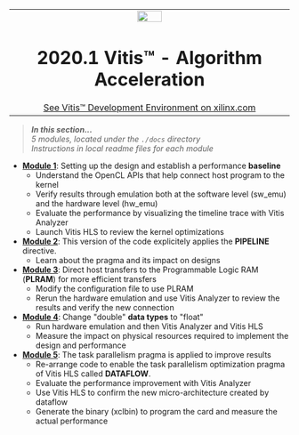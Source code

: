 <table width="100%">
 <tr width="100%">
    <td align="center"><img src="https://www.xilinx.com/content/dam/xilinx/imgs/press/media-kits/corporate/xilinx-logo.png" width="30%"/><h1>2020.1 Vitis™ - Algorithm Acceleration</h1>
    <a href="https://www.xilinx.com/products/design-tools/vitis.html">See Vitis™ Development Environment on xilinx.com</a>
    </td>
 </tr>
</table>

> **_In this section..._**<br>
_5 modules, located under the <code>./docs</code> directory_<br>
_Instructions in local readme files for each module_

* [**Module 1**](../docs/module1_baseline): Setting up the design and establish a performance **baseline**
  + Understand the OpenCL APIs that help connect host program to the kernel
  + Verify results through emulation both at the software level (sw_emu) and the hardware level (hw_emu)
  + Evaluate the performance by visualizing the timeline trace with Vitis Analyzer
  + Launch Vitis HLS to review the kernel optimizations
* [**Module 2**](../docs/module2_pipeline): This version of the code explicitely applies the **PIPELINE** directive.
  + Learn about the pragma and its impact on designs
* [**Module 3**](../docs/module3_localram): Direct host transfers to the Programmable Logic RAM (**PLRAM**) for more efficient transfers
  + Modify the configuration file to use PLRAM
  + Rerun the hardware emulation and use Vitis Analyzer to review the results and verify the new connection
* [**Module 4**](../docs/module4_datatype): Change "double" **data types** to "float"
  + Run hardware emulation and then Vitis Analyzer and Vitis HLS
  + Measure the impact on physical resources required to implement the design and performance 
* [**Module 5**](../docs/module5_dataflow): The task parallelism pragma is applied to improve results
  + Re-arrange code to enable the task parallelism optimization pragma of Vitis HLS called **DATAFLOW**.
  + Evaluate the performance improvement with Vitis Analyzer
  + Use Vitis HLS to confirm the new micro-architecture created by dataflow
  + Generate the binary (xclbin) to program the card and measure the actual performance
